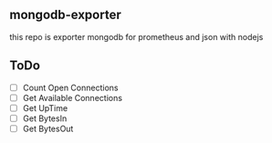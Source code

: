 ## mongodb-exporter
this repo is exporter mongodb for prometheus and json with nodejs 

## ToDo
- [ ] Count Open Connections
- [ ] Get Available Connections
- [ ] Get UpTime
- [ ] Get BytesIn
- [ ] Get BytesOut
